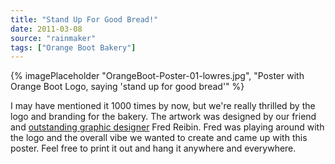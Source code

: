 ```yaml
---
title: "Stand Up For Good Bread!"
date: 2011-03-08
source: "rainmaker"
tags: ["Orange Boot Bakery"]
---
```


{% imagePlaceholder "OrangeBoot-Poster-01-lowres.jpg", "Poster with Orange Boot Logo, saying 'stand up for good bread'" %}


I may have mentioned it 1000 times by now, but we're really thrilled by the logo and branding for the bakery. The artwork was designed by our friend and [outstanding graphic designer](http://www.zephyrcreative.ca/) Fred Reibin. Fred was playing around with the logo and the overall vibe we wanted to create and came up with this poster. Feel free to print it out and hang it anywhere and everywhere.
